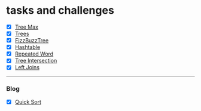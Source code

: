 # tasks and challenges 
- [x] [Tree Max](https://github.com/SalimHass/data-structures-and-algorithms/blob/main/data_structures_and_algorithms/find_max.md)
- [x] [Trees](https://github.com/SalimHass/data-structures-and-algorithms/blob/main/data_structures_and_algorithms/trees.md)
- [x] [FizzBuzzTree](https://github.com/SalimHass/data-structures-and-algorithms/blob/main/data_structures_and_algorithms/fizz_buzz_tree.md)
- [x] [Hashtable](https://github.com/SalimHass/data-structures-and-algorithms/blob/main/data_structures_and_algorithms/hashtable.md)
- [x] [Repeated Word](data_structures_and_algorithms/repeated_word.md)
- [x] [Tree Intersection](https://github.com/SalimHass/data-structures-and-algorithms/blob/main/tree_intersection/tree_intersection.md)
- [x] [Left Joins](https://github.com/SalimHass/data-structures-and-algorithms/blob/main/hashmap-left-join/hashmap_left_join.md)
----
### Blog
- [x] [Quick Sort](https://github.com/SalimHass/data-structures-and-algorithms/blob/main/sorting/quick/README.md)

